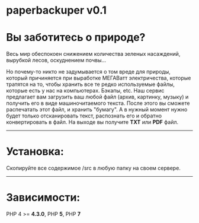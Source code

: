 # paperbackuper v0.1

# Вы заботитесь о природе?

Весь мир обеспокоен снижением количества зеленых насаждений, вырубкой лесов, оскуднением почвы...

Но почему-то никто не задумывается о том вреде для природы, который причиняется при выработке МЕГАВатт электричества, которые тратятся на то, чтобы хранить все те редко используемые файлы, которые есть у нас на компьютерах. Бэкапы, etc.
Наш сервис предлагает вам загрузить ваш любой файл (архив, картинку, музыку) и получить его в виде машиночитаемого текста. После этого вы сможете распечатать этот файл, и хранить "бумагу". А в нужный момент нужно будет только отсканировать текст, распознать его и обратно конвертировать в файл.
На выходе вы получите **TXT** или **PDF** файл.

------

# Установка:
Скопируйте все содержимое /src в любую папку на своем сервере.

------

# Зависимости:
PHP 4 >= **4.3.0**, PHP **5**, PHP **7**